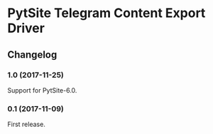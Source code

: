# PytSite Telegram Content Export Driver


## Changelog


### 1.0 (2017-11-25)

Support for PytSite-6.0.


### 0.1 (2017-11-09)

First release.
